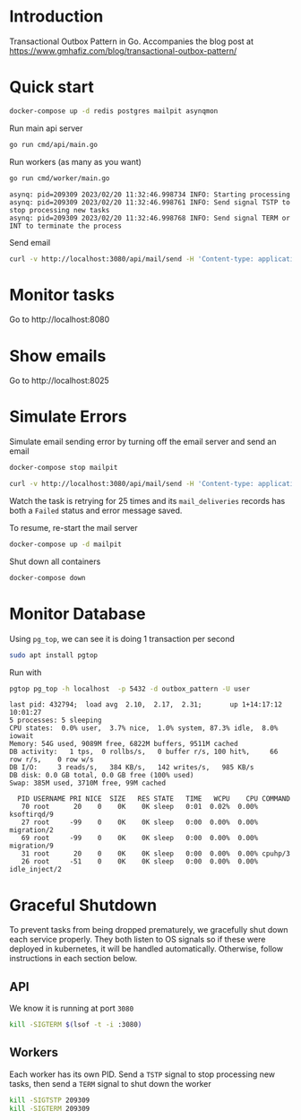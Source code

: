 # Introduction

Transactional Outbox Pattern in Go. Accompanies the blog post at https://www.gmhafiz.com/blog/transactional-outbox-pattern/

# Quick start

```sh
docker-compose up -d redis postgres mailpit asynqmon
```

Run main api server

```sh
go run cmd/api/main.go
```

Run workers (as many as you want)

```sh
go run cmd/worker/main.go
```

```
asynq: pid=209309 2023/02/20 11:32:46.998734 INFO: Starting processing
asynq: pid=209309 2023/02/20 11:32:46.998761 INFO: Send signal TSTP to stop processing new tasks
asynq: pid=209309 2023/02/20 11:32:46.998768 INFO: Send signal TERM or INT to terminate the process
```

Send email

```sh
curl -v http://localhost:3080/api/mail/send -H 'Content-type: application/json' -d '{"from":"from@example.com","to":["to@example.com"],"subject":"Test Subject","content":"some content"}'
```

# Monitor tasks

Go to http://localhost:8080 


# Show emails

Go to http://localhost:8025


# Simulate Errors

Simulate email sending error by turning off the email server and send an email

```sh
docker-compose stop mailpit

curl -v http://localhost:3080/api/mail/send -H 'Content-type: application/json' -d '{"from":"from@example.com","to":["to@example.com"],"subject":"Test Mail Server Is DOWN","content":"some content"}'

```

Watch the task is retrying for 25 times and its `mail_deliveries` records has both a `Failed` status and error message saved.

To resume, re-start the mail server

```sh
docker-compose up -d mailpit
```

Shut down all containers

```sh
docker-compose down
```

# Monitor Database

Using `pg_top`, we can see it is doing 1 transaction per second

```sh
sudo apt install pgtop
```

Run with

```sh
pgtop pg_top -h localhost  -p 5432 -d outbox_pattern -U user
```

```
last pid: 432794;  load avg  2.10,  2.17,  2.31;       up 1+14:17:12                                                                                                                                                10:01:27
5 processes: 5 sleeping
CPU states:  0.0% user,  3.7% nice,  1.0% system, 87.3% idle,  8.0% iowait
Memory: 54G used, 9089M free, 6822M buffers, 9511M cached
DB activity:   1 tps,  0 rollbs/s,   0 buffer r/s, 100 hit%,     66 row r/s,    0 row w/s 
DB I/O:     3 reads/s,   384 KB/s,   142 writes/s,   985 KB/s  
DB disk: 0.0 GB total, 0.0 GB free (100% used)
Swap: 385M used, 3710M free, 99M cached

  PID USERNAME PRI NICE  SIZE   RES STATE   TIME   WCPU    CPU COMMAND
   70 root      20    0    0K    0K sleep   0:01  0.02%  0.00% ksoftirqd/9
   27 root     -99    0    0K    0K sleep   0:00  0.00%  0.00% migration/2
   69 root     -99    0    0K    0K sleep   0:00  0.00%  0.00% migration/9
   31 root      20    0    0K    0K sleep   0:00  0.00%  0.00% cpuhp/3
   26 root     -51    0    0K    0K sleep   0:00  0.00%  0.00% idle_inject/2

```


# Graceful Shutdown

To prevent tasks from being dropped prematurely, we gracefully shut down each service properly. They
both listen to OS signals so if these were deployed in kubernetes, it will be handled automatically.
Otherwise, follow instructions in each section below.

## API

We know it is running at port `3080`

```sh
kill -SIGTERM $(lsof -t -i :3080) 
```

## Workers

Each worker has its own PID. Send a `TSTP` signal to stop processing new tasks, then send a `TERM` signal to shut down the worker

```sh
kill -SIGTSTP 209309
kill -SIGTERM 209309
```
